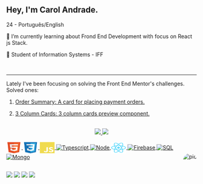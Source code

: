 ## Hey, I'm Carol Andrade.
24 - Português/English
<p> 🌱 I’m currently learning about Frond End Development with focus on React js Stack.</p>
<p>🏫 Student of Information Systems - IFF</p>
<br>
<hr>
<p> Lately I've been focusing on solving the Front End Mentor's challenges. Solved ones:</p>
<ol> 
  <li> <a href="https://github.com/carol-andradech/Challenge-OrderSummary"><p>Order Summary: A card for placing payment orders. </p> </a> </li> 
  <li> <a href="https://github.com/carol-andradech/Challenge-3-column-preview-card-component"><p>3 Column Cards: 3 column cards preview component. </p> </a></li> 
</ol>

<br>


<div align="center">
  <a href="https://github.com/carol-andradech">
  <img height="180em" src="https://github-readme-stats.vercel.app/api?username=carol-andradech&show_icons=true&theme=dracula&include_all_commits=true&count_private=true"/>
  <img height="180em" src="https://github-readme-stats.vercel.app/api/top-langs/?username=carol-andradech&layout=compact&langs_count=7&theme=dracula"/>
</div>
<div style="display: inline_block"><br>
  <img align="center" alt="HTML" height="30" width="40" src="https://raw.githubusercontent.com/devicons/devicon/master/icons/html5/html5-original.svg">
  <img align="center" alt="CSS" height="30" width="40" src="https://raw.githubusercontent.com/devicons/devicon/master/icons/css3/css3-original.svg">
  <img align="center" alt="Js" height="30" width="40" src="https://raw.githubusercontent.com/devicons/devicon/master/icons/javascript/javascript-plain.svg">
  <img align="center" alt="Typescript" height="30" width="40" src="https://cdn.jsdelivr.net/gh/devicons/devicon/icons/typescript/typescript-original.svg" />      
  <img align="center" alt="Node" height="50" width="40" src="https://cdn.jsdelivr.net/gh/devicons/devicon/icons/nodejs/nodejs-plain-wordmark.svg">
  <img align="center" alt="React" height="30" width="40" src="https://raw.githubusercontent.com/devicons/devicon/master/icons/react/react-original.svg">
 <img align="center" alt="Firebase" height="30" width="40"src="https://cdn.jsdelivr.net/gh/devicons/devicon/icons/firebase/firebase-plain-wordmark.svg" />  
  <img align="center" alt="SQL" height="50" width="40" src="https://cdn.jsdelivr.net/gh/devicons/devicon/icons/mysql/mysql-plain-wordmark.svg">
  <img align="center" alt="Mongo" height="50" width="40" src="https://cdn.jsdelivr.net/gh/devicons/devicon/icons/mongodb/mongodb-plain-wordmark.svg">
  <img align="right" alt="pic" height="150" style="border-radius:50px;" src="https://media.discordapp.net/attachments/436294955049156608/939416903514980382/download20210705182123.png">
</div>
  
  ##
 
<div> 
  <a href="https://www.linkedin.com/in/ana-carolina-andrade-988635216" target="_blank"><img src="https://img.shields.io/badge/-LinkedIn-%230077B5?style=for-the-badge&logo=linkedin&logoColor=white" target="_blank"></a> 
  <a href="https://instagram.com/carol_andradeac" target="_blank"><img src="https://img.shields.io/badge/-Instagram-%23E4405F?style=for-the-badge&logo=instagram&logoColor=white" target="_blank"></a>
 <a href="https://discord.gg/Annabeth#2307" target="_blank"><img src="https://img.shields.io/badge/Discord-7289DA?style=for-the-badge&logo=discord&logoColor=white" target="_blank"></a> 
  <a href = "mailto:carol.andradechagas@gmail.com"><img src="https://img.shields.io/badge/-Gmail-%23333?style=for-the-badge&logo=gmail&logoColor=white" target="_blank"></a>
  
 
</div>
